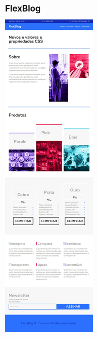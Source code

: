 # FlexBlog

![alt text](https://raw.githubusercontent.com/juaopedrosilva/FlexBlog/master/scrren.jpg)
